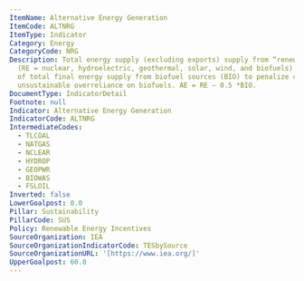 ```yaml
---
ItemName: Alternative Energy Generation
ItemCode: ALTNRG
ItemType: Indicator
Category: Energy
CategoryCode: NRG
Description: Total energy supply (excluding exports) supply from “renewable sources”
  (RE = nuclear, hydroelectric, geothermal, solar, wind, and biofuels) minus half
  of total final energy supply from biofuel sources (BIO) to penalize countries for
  unsustainable overreliance on biofuels. AE = RE – 0.5 *BIO.
DocumentType: IndicatorDetail
Footnote: null
Indicator: Alternative Energy Generation
IndicatorCode: ALTNRG
IntermediateCodes:
  - TLCOAL
  - NATGAS
  - NCLEAR
  - HYDROP
  - GEOPWR
  - BIOWAS
  - FSLOIL
Inverted: false
LowerGoalpost: 0.0
Pillar: Sustainability
PillarCode: SUS
Policy: Renewable Energy Incentives
SourceOrganization: IEA
SourceOrganizationIndicatorCode: TESbySource
SourceOrganizationURL: '[https://www.iea.org/]'
UpperGoalpost: 60.0
---
```


